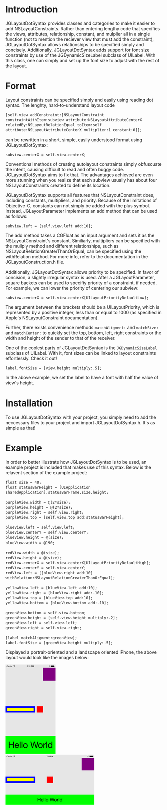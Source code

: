 Introduction
=================

JGLayoutDotSyntax provides classes and categories to make it easier to add NSLayoutConstraints. Rather than entering lengthy code that specifies the views, attributes, relationship, constant, and mulplier all in a single function (not to mention the reciever view that must add the constraint), JGLayoutDotSyntax allows relationships to be specified simply and concisely. Additionally, JGLayoutDotSyntax adds support for font size constraints by use of the JGDynamicSizeLabel subclass of UILabel. With this class, one can simply and set up the font size to adjust with the rest of the layout.

Format
=================

Layout constraints can be specified simply and easily using reading dot syntax. The lenghty, hard-to-understand layout code

```
[self.view addConstraint:[NSLayoutConstraint constraintWithItem:subview attribute:NSLayoutAttributeCenterX relatedBy:NSLayoutRelationEqual toItem:self attribute:NSLayoutAttributeCenterX multiplier:1 constant:0]];
```

can be rewritten in a short, simple, easily understood format using JGLayoutDotSyntax:

```
subview.centerX = self.view.centerX;
```


Conventional methods of creating autolayout constraints simply obfuscuate the intent, causing difficult to read and often buggy code. JGLayoutDotSyntax aims to fix that. The advantages achieved are even more stunning when you realize that each subview usually has about four NSLayoutConstraints created to define its location.

JGLayoutDotSyntax supports all features that NSLayoutConstraint does, including constants, multipliers, and priority. Because of the limitations of Objective-C, constants can not simply be added with the plus symbol. Instead, JGLayoutParameter implements an add method that can be used as follows:

```
subview.left = [self.view.left add:10];
```

The add method takes a CGFloat as an input argument and sets it as the NSLayoutConstraint's constant. Similiarly, multipliers can be specified with the muliply method and different relationships, such as NSLayoutRelationGreaterThanOrEqual, can be specified using the withRelation method. For more info, refer to the documentation in the JGLayoutConstruction.h file.

Additionally, JGLayoutDotSyntax allows priority to be specified. In favor of concision, a slightly irregular syntax is used. After a JGLayoutParameter, square backets can be used to specifiy priority of a constraint, if needed. For example, we can lower the priority of centering our subview:

```
subview.centerX = self.view.centerX[UILayoutPriorityDefaultLow];
```

The argument between the brackets should be a UILayoutPriority, which is represented by a positive integer, less than or equal to 1000 (as specified in Apple's NSLayoutConstraint documentation).

Further, there exists convenience methods `matchAligment:` and `matchSize:` and `matchCenter:` to quickly set the top, bottom, left, right constraints or the width and height of the sender to that of the receiver.

One of the coolest parts of JGLayoutDotSyntax is the `JGDynamicSizeLabel` subclass of UILabel. With it, font sizes can be linked to layout constraints effortlessly. Check it out!

```
label.fontSize = [view.height multiply:.5];
```

In the above example, we set the label to have a font with half the value of view's height.

Installation
=================

To use JGLayoutDotSyntax with your project, you simply need to add the neccessary files to your project and import JGLayoutDotSyntax.h. It's as simple as that!

Example
=================

In order to better illustrate how JGLayoutDotSyntax is to be used, an example project is included that makes use of this syntax. Below is the relavent section of the example project:

```
float size = 40;
float statusBarHeight = [UIApplication sharedApplication].statusBarFrame.size.height;

purpleView.width = @(2*size);
purpleView.height = @(2*size);
purpleView.right = self.view.right;
purpleView.top = [self.view.top add:statusBarHeight];

blueView.left = self.view.left;
blueView.centerY = self.view.centerY;
blueView.height = @(size);
blueView.width = @190;

redView.width = @(size);
redView.height = @(size);
redView.centerX = self.view.centerX[UILayoutPriorityDefaultHigh];
redView.centerY = self.view.centerY;
redView.left = [[blueView.right add:10] withRelation:NSLayoutRelationGreaterThanOrEqual];

yellowView.left = [blueView.left add:10];
yellowView.right = [blueView.right add:-10];
yellowView.top = [blueView.top add:10];
yellowView.bottom = [blueView.bottom add:-10];

greenView.bottom = self.view.bottom;
greenView.height = [self.view.height multiply:.2];
greenView.left = self.view.left;
greenView.right = self.view.right;

[label matchAligment:greenView];
label.fontSize = [greenView.height multiply:.5];
```

Displayed a portrait-oriented and a landscape oriented iPhone, the above layout would look like the images below:

![](https://github.com/JadenGeller/JGLayoutDotSyntax/blob/master/example_layout_portrait.png?raw=true)    
![](https://github.com/JadenGeller/JGLayoutDotSyntax/blob/master/example_layout_landscape.png?raw=true)
